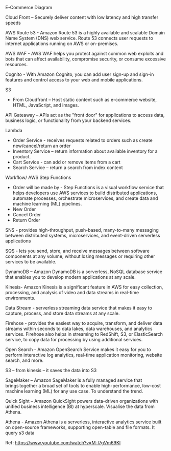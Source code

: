 E-Commerce Diagram

Cloud Front – Securely deliver content with low latency and high transfer speeds 

AWS Route 53 - Amazon Route 53 is a highly available and scalable Domain Name System (DNS) web service. Route 53 connects user requests to internet applications running on AWS or on-premises. 

AWS WAF - AWS WAF helps you protect against common web exploits and bots that can affect availability, compromise security, or consume excessive resources. 

Cognito - With Amazon Cognito, you can add user sign-up and sign-in features and control access to your web and mobile applications.  

S3 
- From Cloudfront – Host static content such as e-commerce website, HTML, JavaScript, and images.  

API Gateaway – APIs act as the "front door" for applications to access data, business logic, or functionality from your backend services. 

Lambda 
- Order Service - receives requests related to orders such as create new/cancel/return an order
- Inventory Service – return information about available inventory for a product.
- Cart Service - can add or remove items from a cart
- Search Service – return a search from index content 

Workflow/ AWS Step Functions 
- Order will be made by - Step Functions is a visual workflow service that helps developers use AWS services to build distributed applications, automate processes, orchestrate microservices, and create data and machine learning (ML) pipelines.
- New Order
- Cancel Order
- Return Order 

SNS - provides high-throughput, push-based, many-to-many messaging between distributed systems, microservices, and event-driven serverless applications 

SQS - lets you send, store, and receive messages between software components at any volume, without losing messages or requiring other services to be available. 

DynamoDB – Amazon DynamoDB is a serverless, NoSQL database service that enables you to develop modern applications at any scale. 

Kinesis- Amazon Kinesis is a significant feature in AWS for easy collection, processing, and analysis of video and data streams in real-time environments.  

Data Stream - serverless streaming data service that makes it easy to capture, process, and store data streams at any scale. 

Firehose - provides the easiest way to acquire, transform, and deliver data streams within seconds to data lakes, data warehouses, and analytics services. Firehose also helps in streaming to RedShift, S3, or ElasticSearch service, to copy data for processing by using additional services. 

Open Search - Amazon OpenSearch Service makes it easy for you to perform interactive log analytics, real-time application monitoring, website search, and more.  

S3 – from kinesis – it saves the data into S3 

SageMaker – Amazon SageMaker is a fully managed service that brings together a broad set of tools to enable high-performance, low-cost machine learning (ML) for any use case. To understand the trend.  

Quick Sight – Amazon QuickSight powers data-driven organizations with unified business intelligence (BI) at hyperscale. Visualise the data from Athena.  

Athena - Amazon Athena is a serverless, interactive analytics service built on open-source frameworks, supporting open-table and file formats. It query s3 data 

Ref: https://www.youtube.com/watch?v=M-l7gVm69KI 
